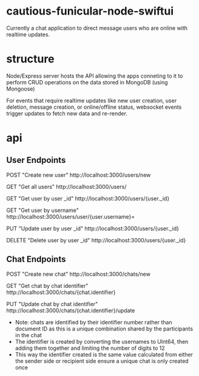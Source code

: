 # cautious-funicular-node-swiftui

Currently a chat application to direct message users who are online with realtime updates.

# structure

Node/Express server hosts the API allowing the apps conneting to it to perform CRUD operations on the data stored in MongoDB (using Mongoose)

For events that require realtime updates like new user creation, user deletion, message creation, or online/offline status, websocket events trigger updates to fetch new data and re-render.

# api

## User Endpoints

POST "Create new user" http://localhost:3000/users/new

GET "Get all users" http://localhost:3000/users/

GET "Get user by user _id" http://localhost:3000/users/{user._id}

GET "Get user by username" http://localhost:3000/users/user/{user.username}=

PUT "Update user by user _id" http://localhost:3000/users/{user._id}

DELETE "Delete user by user _id" http://localhost:3000/users/{user._id}

## Chat Endpoints

POST "Create new chat" http://localhost:3000/chats/new

GET "Get chat by chat identifier" http://localhost:3000/chats/{chat.identifier}

PUT "Update chat by chat identifier" http://localhost:3000/chats/{chat.identifier}/update

* Note: chats are identified by their identifier number rather than document ID as this is a unique combination shared by the participants in the chat
* The identifier is created by converting the usernames to UInt64, then adding them together and limiting the number of digits to 12
* This way the identifier created is the same value calculated from either the sender side or recipient side ensure a unique chat is only created once


